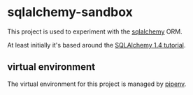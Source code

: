 # sqlalchemy-sandbox

This project is used to experiment with the [sqlalchemy](https://sqlalchemy.org) ORM. 

At least initially it's based around the [SQLAlchemy 1.4 tutorial](https://docs.sqlalchemy.org/en/14/tutorial/engine.html).


## virtual environment

The virtual environment for this project is managed by [pipenv](https://pipenv.pypa.io).
